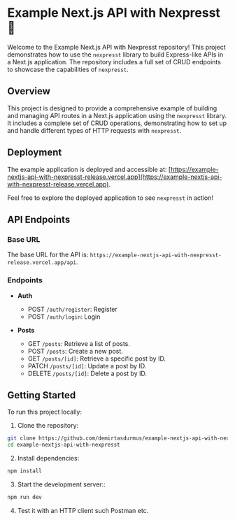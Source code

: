 # Example Next.js API with Nexpresst 🚀

Welcome to the Example Next.js API with Nexpresst repository! This project demonstrates how to use the `nexpresst` library to build Express-like APIs in a Next.js application. The repository includes a full set of CRUD endpoints to showcase the capabilities of `nexpresst`.

## Overview

This project is designed to provide a comprehensive example of building and managing API routes in a Next.js application using the `nexpresst` library. It includes a complete set of CRUD operations, demonstrating how to set up and handle different types of HTTP requests with `nexpresst`.

## Deployment

<!-- TODO:Update this to main branch domain once nextpresst 1.3.0 is a stable release, https://example-nextjs-api-with-nexpresst.vercel.app/ -->

The example application is deployed and accessible at: [https://example-nextjs-api-with-nexpresst-release.vercel.app](https://example-nextjs-api-with-nexpresst-release.vercel.app).

Feel free to explore the deployed application to see `nexpresst` in action!

## API Endpoints

### Base URL

<!-- TODO: Update base url as well. -->

The base URL for the API is: `https://example-nextjs-api-with-nexpresst-release.vercel.app/api`.

### Endpoints

- **Auth**

  - POST `/auth/register`: Register
  - POST `/auth/login`: Login

- **Posts**

  - GET `/posts`: Retrieve a list of posts.
  - POST `/posts`: Create a new post.
  - GET `/posts/[id]`: Retrieve a specific post by ID.
  - PATCH `/posts/[id]`: Update a post by ID.
  - DELETE `/posts/[id]`: Delete a post by ID.

## Getting Started

To run this project locally:

1. Clone the repository:

```bash
git clone https://github.com/demirtasdurmus/example-nextjs-api-with-nexpresst.git
cd example-nextjs-api-with-nexpresst
```

2. Install dependencies:

```bash
npm install
```

3. Start the development server::

```bash
npm run dev
```

4. Test it with an HTTP client such Postman etc.
